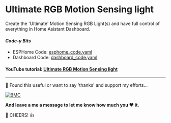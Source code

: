 # Ultimate RGB Motion Sensing light
Create the 'Ultimate' Motion Sensing RGB Light(s) and have full control of everything in Home Asistant Dashboard.

#### *Code-y Bits*
- ESPHome Code: [esphome_code.yaml](https://github.com/3ative/ultimate-rgb-motion-sensing-light/blob/main/esphome_code.yaml)
- Dashboard Code: [dashboard_code.yaml](https://github.com/3ative/ultimate-rgb-motion-sensing-light/blob/main/dashboard_code.yaml)

#### YouTube tutorial: [Ultimate RGB Motion Sensing light](https://youtu.be/_XgJyYwlejo)

___


🎁 Found this useful or want to say 'thanks' and support my efforts...

[![BMC](https://www.buymeacoffee.com/assets/img/custom_images/white_img.png)](https://www.buymeacoffee.com/3ative)

**And leave a me a message to let me know how much you ❤ it.**

🍺 CHEERS! 👍
